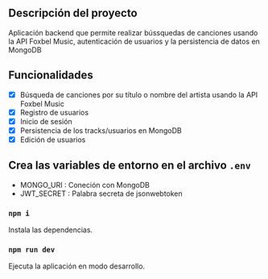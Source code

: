 ## Descripción del proyecto
Aplicación backend que permite realizar bússquedas de canciones usando la API Foxbel Music, autenticación de usuarios y la persistencia de datos en MongoDB

## Funcionalidades
- [x] Búsqueda de canciones por su título o nombre del artista usando la API Foxbel Music
- [x] Registro de usuarios
- [x] Inicio de sesión
- [x] Persistencia de los tracks/usuarios en MongoDB
- [x] Edición de usuarios

## Crea las variables de entorno en el archivo `.env`

* MONGO_URI : Coneción con MongoDB
* JWT_SECRET : Palabra secreta de jsonwebtoken

### `npm i`

Instala las dependencias.


### `npm run dev`

Ejecuta la aplicación en modo desarrollo.
